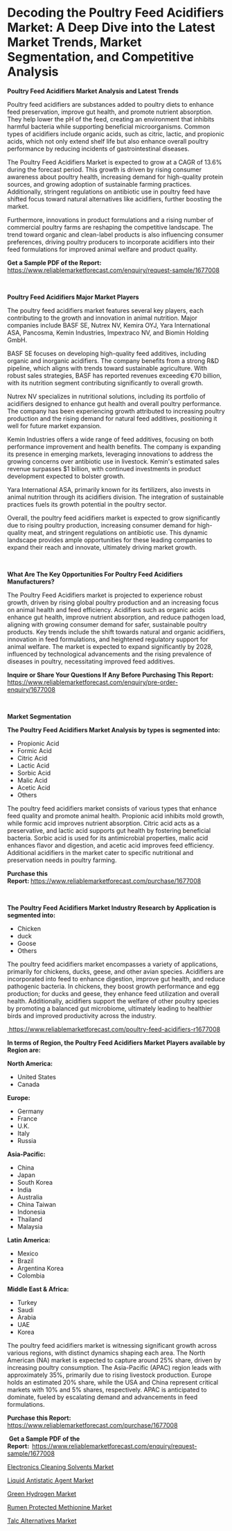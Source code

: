 <p><h1>Decoding the Poultry Feed Acidifiers Market: A Deep Dive into the Latest Market Trends, Market Segmentation, and Competitive Analysis</h1></p><p><strong>Poultry Feed Acidifiers Market Analysis and Latest Trends</strong></p>
<p><p>Poultry feed acidifiers are substances added to poultry diets to enhance feed preservation, improve gut health, and promote nutrient absorption. They help lower the pH of the feed, creating an environment that inhibits harmful bacteria while supporting beneficial microorganisms. Common types of acidifiers include organic acids, such as citric, lactic, and propionic acids, which not only extend shelf life but also enhance overall poultry performance by reducing incidents of gastrointestinal diseases.</p><p>The Poultry Feed Acidifiers Market is expected to grow at a CAGR of 13.6% during the forecast period. This growth is driven by rising consumer awareness about poultry health, increasing demand for high-quality protein sources, and growing adoption of sustainable farming practices. Additionally, stringent regulations on antibiotic use in poultry feed have shifted focus toward natural alternatives like acidifiers, further boosting the market. </p><p>Furthermore, innovations in product formulations and a rising number of commercial poultry farms are reshaping the competitive landscape. The trend toward organic and clean-label products is also influencing consumer preferences, driving poultry producers to incorporate acidifiers into their feed formulations for improved animal welfare and product quality.</p></p>
<p><strong>Get a Sample PDF of the Report:&nbsp;</strong> <a href="https://www.reliablemarketforecast.com/enquiry/request-sample/1677008?utm_campaign=1080&utm_medium=2&utm_source=Github&utm_content=ia&utm_term=11122024&utm_id=poultry-feed-acidifiers">https://www.reliablemarketforecast.com/enquiry/request-sample/1677008</a></p>
<p>&nbsp;</p>
<p><strong>Poultry Feed Acidifiers Major Market Players</strong></p>
<p><p>The poultry feed acidifiers market features several key players, each contributing to the growth and innovation in animal nutrition. Major companies include BASF SE, Nutrex NV, Kemira OYJ, Yara International ASA, Pancosma, Kemin Industries, Impextraco NV, and Biomin Holding GmbH.</p><p>BASF SE focuses on developing high-quality feed additives, including organic and inorganic acidifiers. The company benefits from a strong R&D pipeline, which aligns with trends toward sustainable agriculture. With robust sales strategies, BASF has reported revenues exceeding €70 billion, with its nutrition segment contributing significantly to overall growth.</p><p>Nutrex NV specializes in nutritional solutions, including its portfolio of acidifiers designed to enhance gut health and overall poultry performance. The company has been experiencing growth attributed to increasing poultry production and the rising demand for natural feed additives, positioning it well for future market expansion.</p><p>Kemin Industries offers a wide range of feed additives, focusing on both performance improvement and health benefits. The company is expanding its presence in emerging markets, leveraging innovations to address the growing concerns over antibiotic use in livestock. Kemin's estimated sales revenue surpasses $1 billion, with continued investments in product development expected to bolster growth.</p><p>Yara International ASA, primarily known for its fertilizers, also invests in animal nutrition through its acidifiers division. The integration of sustainable practices fuels its growth potential in the poultry sector.</p><p>Overall, the poultry feed acidifiers market is expected to grow significantly due to rising poultry production, increasing consumer demand for high-quality meat, and stringent regulations on antibiotic use. This dynamic landscape provides ample opportunities for these leading companies to expand their reach and innovate, ultimately driving market growth.</p></p>
<p>&nbsp;</p>
<p><strong>What Are The Key Opportunities For Poultry Feed Acidifiers Manufacturers?</strong></p>
<p><p>The Poultry Feed Acidifiers market is projected to experience robust growth, driven by rising global poultry production and an increasing focus on animal health and feed efficiency. Acidifiers such as organic acids enhance gut health, improve nutrient absorption, and reduce pathogen load, aligning with growing consumer demand for safer, sustainable poultry products. Key trends include the shift towards natural and organic acidifiers, innovation in feed formulations, and heightened regulatory support for animal welfare. The market is expected to expand significantly by 2028, influenced by technological advancements and the rising prevalence of diseases in poultry, necessitating improved feed additives.</p></p>
<p><strong>Inquire or Share Your Questions If Any Before Purchasing This Report:</strong> <a href="https://www.reliablemarketforecast.com/enquiry/pre-order-enquiry/1677008?utm_campaign=1080&utm_medium=2&utm_source=Github&utm_content=ia&utm_term=11122024&utm_id=poultry-feed-acidifiers">https://www.reliablemarketforecast.com/enquiry/pre-order-enquiry/1677008</a></p>
<p>&nbsp;</p>
<p><strong>Market Segmentation</strong></p>
<p><strong>The Poultry Feed Acidifiers Market Analysis by types is segmented into:</strong></p>
<p><ul><li>Propionic Acid</li><li>Formic Acid</li><li>Citric Acid</li><li>Lactic Acid</li><li>Sorbic Acid</li><li>Malic Acid</li><li>Acetic Acid</li><li>Others</li></ul></p>
<p><p>The poultry feed acidifiers market consists of various types that enhance feed quality and promote animal health. Propionic acid inhibits mold growth, while formic acid improves nutrient absorption. Citric acid acts as a preservative, and lactic acid supports gut health by fostering beneficial bacteria. Sorbic acid is used for its antimicrobial properties, malic acid enhances flavor and digestion, and acetic acid improves feed efficiency. Additional acidifiers in the market cater to specific nutritional and preservation needs in poultry farming.</p></p>
<p><strong>Purchase this Report:&nbsp;</strong><a href="https://www.reliablemarketforecast.com/purchase/1677008?utm_campaign=1080&utm_medium=2&utm_source=Github&utm_content=ia&utm_term=11122024&utm_id=poultry-feed-acidifiers">https://www.reliablemarketforecast.com/purchase/1677008</a></p>
<p>&nbsp;</p>
<p><strong>The Poultry Feed Acidifiers Market Industry Research by Application is segmented into:</strong></p>
<p><ul><li>Chicken</li><li>duck</li><li>Goose</li><li>Others</li></ul></p>
<p><p>The poultry feed acidifiers market encompasses a variety of applications, primarily for chickens, ducks, geese, and other avian species. Acidifiers are incorporated into feed to enhance digestion, improve gut health, and reduce pathogenic bacteria. In chickens, they boost growth performance and egg production; for ducks and geese, they enhance feed utilization and overall health. Additionally, acidifiers support the welfare of other poultry species by promoting a balanced gut microbiome, ultimately leading to healthier birds and improved productivity across the industry.</p></p>
<p><a href="https://www.reliablemarketforecast.com/poultry-feed-acidifiers-r1677008?utm_campaign=1080&utm_medium=2&utm_source=Github&utm_content=ia&utm_term=11122024&utm_id=poultry-feed-acidifiers">&nbsp;https://www.reliablemarketforecast.com/poultry-feed-acidifiers-r1677008</a></p>
<p><strong>In terms of Region, the Poultry Feed Acidifiers Market Players available by Region are:</strong></p>
<p>
    <p> <strong> North America: </strong>
        <ul>
            <li>United States</li>
            <li>Canada</li>
        </ul>
        </p> 
    <p> <strong> Europe: </strong>
        <ul>
            <li>Germany</li>
            <li>France</li>
            <li>U.K.</li>
            <li>Italy</li>
            <li>Russia</li>
        </ul>
        </p> 
    <p> <strong> Asia-Pacific: </strong>
        <ul>
            <li>China</li>
            <li>Japan</li>
            <li>South Korea</li>
            <li>India</li>
            <li>Australia</li>
            <li>China Taiwan</li>
            <li>Indonesia</li>
            <li>Thailand</li>
            <li>Malaysia</li>
        </ul>
        </p> 
    <p> <strong> Latin America: </strong>
        <ul>
            <li>Mexico</li>
            <li>Brazil</li>
            <li>Argentina Korea</li>
            <li>Colombia</li>
        </ul>
        </p> 
    <p> <strong> Middle East & Africa: </strong>
        <ul>
            <li>Turkey</li>
            <li>Saudi</li>
            <li>Arabia</li>
            <li>UAE</li>
            <li>Korea</li>
        </ul>
    </p>
    </p>
<p><p>The poultry feed acidifiers market is witnessing significant growth across various regions, with distinct dynamics shaping each area. The North American (NA) market is expected to capture around 25% share, driven by increasing poultry consumption. The Asia-Pacific (APAC) region leads with approximately 35%, primarily due to rising livestock production. Europe holds an estimated 20% share, while the USA and China represent critical markets with 10% and 5% shares, respectively. APAC is anticipated to dominate, fueled by escalating demand and advancements in feed formulations.</p></p>
<p><strong>Purchase this Report: </strong><a href="https://www.reliablemarketforecast.com/purchase/1677008?utm_campaign=1080&utm_medium=2&utm_source=Github&utm_content=ia&utm_term=11122024&utm_id=poultry-feed-acidifiers">https://www.reliablemarketforecast.com/purchase/1677008</a></p>
<p>&nbsp;<strong>Get a Sample PDF of the Report:&nbsp;&nbsp;</strong><a href="https://www.reliablemarketforecast.com/enquiry/request-sample/1677008?utm_campaign=1080&utm_medium=2&utm_source=Github&utm_content=ia&utm_term=11122024&utm_id=poultry-feed-acidifiers">https://www.reliablemarketforecast.com/enquiry/request-sample/1677008</a></p>
<p><strong></strong></p>
<p><p><a href="https://www.linkedin.com/pulse/electronics-cleaning-solvents-industry-sector-market-dynamics-qbrie?utm_campaign=1080&utm_medium=2&utm_source=Github&utm_content=ia&utm_term=11122024&utm_id=poultry-feed-acidifiers">Electronics Cleaning Solvents Market</a></p><p><a href="https://github.com/gdfhhhj/Market-Research-Report-List-6/blob/main/liquid-antistatic-agent-market.md?utm_campaign=1080&utm_medium=2&utm_source=Github&utm_content=ia&utm_term=11122024&utm_id=poultry-feed-acidifiers">Liquid Antistatic Agent Market</a></p><p><a href="https://www.linkedin.com/pulse/insightful-green-hydrogen-market-report-swot-analysis-identifying-mioze?utm_campaign=1080&utm_medium=2&utm_source=Github&utm_content=ia&utm_term=11122024&utm_id=poultry-feed-acidifiers">Green Hydrogen Market</a></p><p><a href="https://www.linkedin.com/pulse/market-expansion-insights-rumen-protected-methionine-projected-cqwxe?utm_campaign=1080&utm_medium=2&utm_source=Github&utm_content=ia&utm_term=11122024&utm_id=poultry-feed-acidifiers">Rumen Protected Methionine Market</a></p><p><a href="https://www.linkedin.com/pulse/talc-alternatives-market-expansion-forecast-73-cagr-from-2024-odvte?utm_campaign=1080&utm_medium=2&utm_source=Github&utm_content=ia&utm_term=11122024&utm_id=poultry-feed-acidifiers">Talc Alternatives Market</a></p></p>